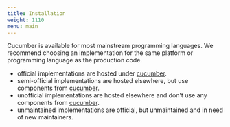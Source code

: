 ```yaml
---
title: Installation
weight: 1110
menu: main
---
```


Cucumber is available for most mainstream programming languages.
We recommend choosing an implementation for the same platform or
programming language as the production code.

* <span class="tag is-success">official</span> implementations are hosted under [cucumber](https://github.com/cucumber).
* <span class="tag is-info">semi-official</span> implementations are hosted elsewhere, but use components from [cucumber](https://github.com/cucumber).
* <span class="tag is-dark">unofficial</span> implementations are hosted elsewhere and don't use any components from [cucumber](https://github.com/cucumber).
* <span class="tag is-danger">unmaintained</span> implementations are official, but unmaintained and in need of new maintainers.
